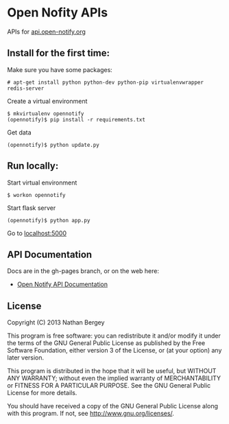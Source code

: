 # Open Nofity APIs

APIs for [api.open-notify.org](http://api.open-notify.org)

## Install for the first time:

Make sure you have some packages:

    # apt-get install python python-dev python-pip virtualenvwrapper redis-server

Create a virtual environment

    $ mkvirtualenv opennotify
    (opennotify)$ pip install -r requirements.txt

Get data

    (opennotify)$ python update.py


## Run locally:

Start virtual environment

    $ workon opennotify

Start flask server

    (opennotify)$ python app.py

Go to [localhost:5000](http://localhost:5000)


## API Documentation

Docs are in the gh-pages branch, or on the web here:

 - [Open Notify API Documentation](http://open-notify.github.io/Open-Notify-API/)


## License

Copyright (C) 2013 Nathan Bergey

This program is free software: you can redistribute it and/or modify
it under the terms of the GNU General Public License as published by
the Free Software Foundation, either version 3 of the License, or
(at your option) any later version.

This program is distributed in the hope that it will be useful,
but WITHOUT ANY WARRANTY; without even the implied warranty of
MERCHANTABILITY or FITNESS FOR A PARTICULAR PURPOSE.  See the
GNU General Public License for more details.

You should have received a copy of the GNU General Public License
along with this program.  If not, see <http://www.gnu.org/licenses/>.
